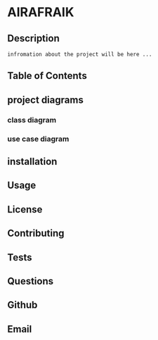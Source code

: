 # AIRAFRAIK

## Description
    infromation about the project will be here ... 
## Table of Contents
## project diagrams 
### class diagram

### use case diagram
## installation
## Usage
## License
## Contributing
## Tests
## Questions
## Github
## Email
